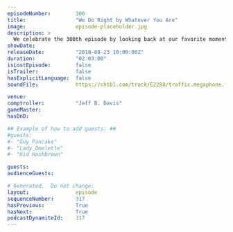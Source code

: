 ```yaml
---
episodeNumber:        300
title:                "We Do Right by Whatever You Are"
image:                episode-placeholder.jpg
description: >
  We celebrate the 300th episode by looking back at our favorite moments. Kumail Nanjiani, Emily Gordon, Rob Schrab, Steve Agee and Brandon Johnson help us jump the shark with our first clip show. Featuring Dan Harmon, Jeff Bryan Davis, Spencer Crittenden, Emily V. Gordon, Kumail Nanjiani, Rob Schrab, Brandon Johnson and Steve Agee. Clips include Open Mike Eagle, Mitch Hurwitz, Curtis Armstrong, DeMorge Brown, Erin McGathy, Bobcat Goldthwait, John Mayer and Jonah Ray.
showDate:             
releaseDate:          "2018-08-23 10:00:00Z"
duration:             "02:03:00"
isLostEpisode:        false
isTrailer:            false
hasExplicitLanguage:  false
soundFile:            https://chtbl.com/track/E2288/traffic.megaphone.fm/STA9527834676.mp3?updated=1596833283

venue:                
comptroller:          "Jeff B. Davis"
gameMaster:           
hasDnD:               

## Example of how to add guests: ##
#guests:
#- "Guy Pancake"
#- "Lady Omelette"
#- "Kid Hashbrown"

guests:
audienceGuests:

# Generated.  Do not change:
layout:               episode
sequenceNumber:       317
hasPrevious:          True
hasNext:              True
podcastDynamiteId:    317
---
```


<!-- The episode description will be rendered here -->
<!-- Add your content below here -->

